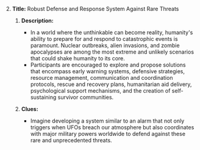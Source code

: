 2. **Title:** Robust Defense and Response System Against Rare Threats

   1. **Description:**

      - In a world where the unthinkable can become reality, humanity's ability to prepare for and respond to catastrophic events is paramount. Nuclear outbreaks, alien invasions, and zombie apocalypses are among the most extreme and unlikely scenarios that could shake humanity to its core.
      - Participants are encouraged to explore and propose solutions that encompass early warning systems, defensive strategies, resource management, communication and coordination protocols, rescue and recovery plans, humanitarian aid delivery, psychological support mechanisms, and the creation of self-sustaining survivor communities.

   2. **Clues:**
      - Imagine developing a system similar to an alarm that not only triggers when UFOs breach our atmosphere but also coordinates with major military powers worldwide to defend against these rare and unprecedented threats.
